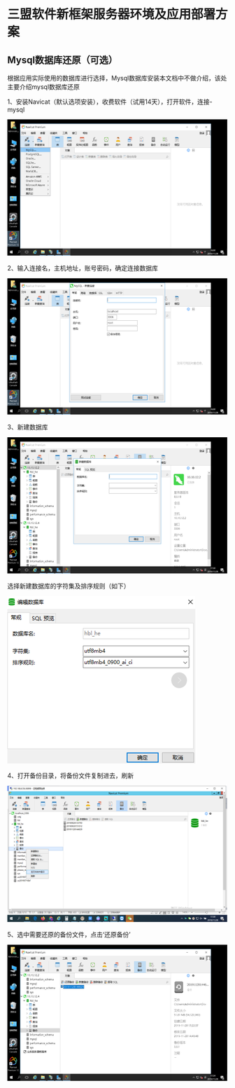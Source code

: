 # 三盟软件新框架服务器环境及应用部署方案

## Mysql数据库还原（可选）
根据应用实际使用的数据库进行选择，Mysql数据库安装本文档中不做介绍，该处主要介绍mysql数据库还原

1、安装Navicat（默认选项安装），收费软件（试用14天），打开软件，连接-mysql

<img src = "test_img/三盟软件新框架服务器环境及应用部署方案3004.png" width = "553" height ="312">




2、输入连接名，主机地址，账号密码，确定连接数据库

<img src = "test_img/三盟软件新框架服务器环境及应用部署方案3037.png" width = "553" height ="312">


3、新建数据库

<img src = "test_img/三盟软件新框架服务器环境及应用部署方案3048.png" width = "553" height ="312">

选择新建数据库的字符集及排序规则（如下）

<img src = "test_img/三盟软件新框架服务器环境及应用部署方案3073.png" width = "430" height ="382">





4、打开备份目录，将备份文件复制进去，刷新

<img src = "test_img/三盟软件新框架服务器环境及应用部署方案3104.png" width = "554" height ="312">


5、选中需要还原的备份文件，点击‘还原备份’


<img src = "test_img/三盟软件新框架服务器环境及应用部署方案3132.png" width = "553" height ="312">

